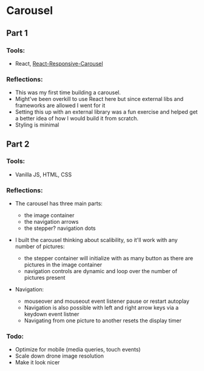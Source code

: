 # Carousel

## Part 1

### Tools:

- React, [React-Responsive-Carousel](https://www.npmjs.com/package/react-responsive-carousel)

### Reflections:

- This was my first time building a carousel.
- Might've been overkill to use React here but since external libs and frameworks are allowed I went for it
- Setting this up with an external library was a fun exercise and helped get a better idea of how I would build it from scratch.
- Styling is minimal

## Part 2

### Tools:

- Vanilla JS, HTML, CSS

### Reflections:

- The carousel has three main parts:

  - the image container
  - the navigation arrows
  - the stepper? navigation dots

- I built the carousel thinking about scalibility, so it'll work with any number of pictures:

  - the stepper container will initialize with as many button as there are pictures in the image container
  - navigation controls are dynamic and loop over the number of pictures present

- Navigation:
  - mouseover and mouseout event listener pause or restart autoplay
  - Navigation is also possible with left and right arrow keys via a keydown event listner
  - Navigating from one picture to another resets the display timer

### Todo:

- Optimize for mobile (media queries, touch events)
- Scale down drone image resolution
- Make it look nicer

